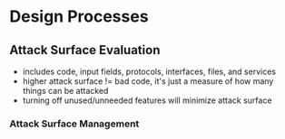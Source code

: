 # Design Processes

## Attack Surface Evaluation
- includes code, input fields, protocols, interfaces, files, and services
- higher attack surface != bad code, it's just a measure of how many things can be attacked
- turning off unused/unneeded features will minimize attack surface

### Attack Surface Management
